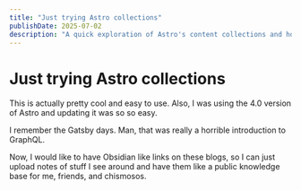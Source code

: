 ```yaml
---
title: "Just trying Astro collections"
publishDate: 2025-07-02
description: "A quick exploration of Astro's content collections and how they make blog management easy."
---
```


# Just trying Astro collections

This is actually pretty cool and easy to use. Also, I was using the 4.0 version of Astro and updating it was so so easy.

I remember the Gatsby days. Man, that was really a horrible introduction to GraphQL.

Now, I would like to have Obsidian like links on these blogs, so I can just upload notes of stuff I see around and have them like a public knowledge base for me, friends, and chismosos.
